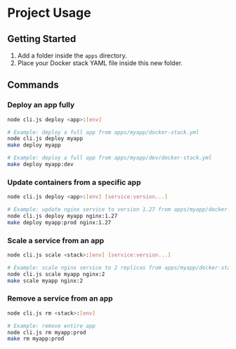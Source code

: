 # Project Usage

## Getting Started

1. Add a folder inside the `apps` directory.
2. Place your Docker stack YAML file inside this new folder.

## Commands

### Deploy an app fully

```sh
node cli.js deploy <app>:[env]

# Example: deploy a full app from apps/myapp/docker-stack.yml
node cli.js deploy myapp
make deploy myapp

# Example: deploy a full app from apps/myapp/dev/docker-stack.yml
make deploy myapp:dev
```

### Update containers from a specific app

```sh
node cli.js deploy <app>:[env] [service:version...]

# Example: update nginx service to version 1.27 from apps/myapp/docker-stack.yml
node cli.js deploy myapp nginx:1.27
make deploy myapp:prod nginx:1.27
```

### Scale a service from an app

```sh
node cli.js scale <stack>:[env] [service:version...]

# Example: scale nginx service to 2 replicas from apps/myapp/docker-stack.yml
node cli.js scale myapp nginx:2
make scale myapp nginx:2
```

### Remove a service from an app

```sh
node cli.js rm <stack>:[env]

# Example: remove entire app
node cli.js rm myapp:prod
make rm myapp:prod
```
